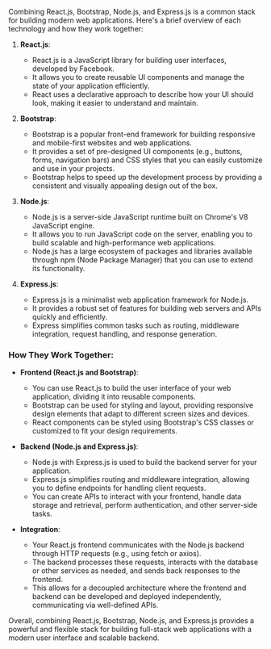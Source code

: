 Combining React.js, Bootstrap, Node.js, and Express.js is a common stack for building modern web applications. Here's a brief overview of each technology and how they work together:

1. **React.js**:
   - React.js is a JavaScript library for building user interfaces, developed by Facebook.
   - It allows you to create reusable UI components and manage the state of your application efficiently.
   - React uses a declarative approach to describe how your UI should look, making it easier to understand and maintain.

2. **Bootstrap**:
   - Bootstrap is a popular front-end framework for building responsive and mobile-first websites and web applications.
   - It provides a set of pre-designed UI components (e.g., buttons, forms, navigation bars) and CSS styles that you can easily customize and use in your projects.
   - Bootstrap helps to speed up the development process by providing a consistent and visually appealing design out of the box.

3. **Node.js**:
   - Node.js is a server-side JavaScript runtime built on Chrome's V8 JavaScript engine.
   - It allows you to run JavaScript code on the server, enabling you to build scalable and high-performance web applications.
   - Node.js has a large ecosystem of packages and libraries available through npm (Node Package Manager) that you can use to extend its functionality.

4. **Express.js**:
   - Express.js is a minimalist web application framework for Node.js.
   - It provides a robust set of features for building web servers and APIs quickly and efficiently.
   - Express simplifies common tasks such as routing, middleware integration, request handling, and response generation.

### How They Work Together:

- **Frontend (React.js and Bootstrap)**:
  - You can use React.js to build the user interface of your web application, dividing it into reusable components.
  - Bootstrap can be used for styling and layout, providing responsive design elements that adapt to different screen sizes and devices.
  - React components can be styled using Bootstrap's CSS classes or customized to fit your design requirements.

- **Backend (Node.js and Express.js)**:
  - Node.js with Express.js is used to build the backend server for your application.
  - Express.js simplifies routing and middleware integration, allowing you to define endpoints for handling client requests.
  - You can create APIs to interact with your frontend, handle data storage and retrieval, perform authentication, and other server-side tasks.

- **Integration**:
  - Your React.js frontend communicates with the Node.js backend through HTTP requests (e.g., using fetch or axios).
  - The backend processes these requests, interacts with the database or other services as needed, and sends back responses to the frontend.
  - This allows for a decoupled architecture where the frontend and backend can be developed and deployed independently, communicating via well-defined APIs.

Overall, combining React.js, Bootstrap, Node.js, and Express.js provides a powerful and flexible stack for building full-stack web applications with a modern user interface and scalable backend.

